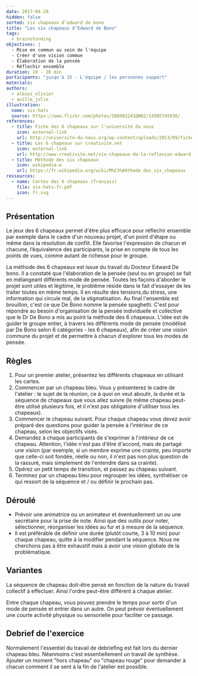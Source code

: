```yaml
---
date: 2017-04-29
hidden: false
sorted: six chapeaux d’edward de bono
title: "Les six chapeaux d’Edward de Bono"
tags:
  - brainstorming
objectives: |
  - Mise en commun au sein de l'équipe
  - Créer d'une vision commue
  - Élaboration de la pensée
  - Réflechir ensemble
duration: 10 - 20 min
participants: "jusqu'à 15 - L'équipe / les personnes support"
materials:
authors:
  - albiez_olivier
  - quille_julie
illustration:
  name: six-hats
  source: https://www.flickr.com/photos/106902241@N02/14505745936/
references:
  - title: Fiche des 6 chapeaux sur l'université du nous
    icon: external-link
    url: http://universite-du-nous.org/wp-content/uploads/2013/09/fiche-6-chapeaux-b-2017.pdf
  - title: Les 6 chapeaux sur creativite.net
    icon: external-link
    url: http://www.creativite.net/six-chapeaux-de-la-reflexion-edward-de-bono-creativite-1/
  - title: Méthode des six chapeaux
    icon: wikipedia-w
    url: https://fr.wikipedia.org/wiki/M%C3%A9thode_des_six_chapeaux
ressources:
  - name: Cartes des 6 chapeaux (français)
    file: six-hats-fr.pdf
    icon: fr.svg
---
```


## Présentation

Le jeux des 6 chapeaux permet d'être plus efficace pour réflechir ensemble par exemple dans le cadre d'un nouveau projet, d'un point d'étape ou même dans la résolution de conflit. Elle favorise l'expression de chacun et chacune, l’équivalence des participants, la prise en compte de tous les points de vues, comme autant de richesse pour le groupe.

La méthode des 6 chapeaux est issue du travail du Docteur Edward De bono. Il a constaté que l'élaboration de la pensée (seul ou en groupe) se fait en mélangeant différents mode de pensée. Toutes les façons d'aborder le projet sont utiles et légitime, le problème réside dans le fait d'essayer de les traiter toutes en même temps. Il en résulte des tensions,du stress, une information qui circule mal, de la stigmatisation. Au final l'ensemble est brouillon, c'est ce que De Bono nomme la pensée spaghetti. C'est pour répondre au besoin d'organisation de la pensée individuelle et collective que le Dr De Bono a mis au point la méthode des 6 chapeaux. L'idée est de guider le groupe entier, à travers les différents mode de pensée (modélisé par De Bono selon 6 catégories - les 6 chapeaux), afin de créer une vision commune du projet et de permettre à chacun d'explorer tous les modes de pensée.


## Règles

1. Pour un premier atelier, présentez les différents chapeaux en utilisant les cartes.
2. Commencer par un chapeau bleu. Vous y présenterez le cadre de l'atelier : le sujet de la réunion, ce à quoi on veut aboutir, la durée et la séquence de chapeaux que vous allez suivre (le même chapeau peut-être utilisé plusieurs fois, et il n'est pas obligatoire d'utiliser tous les chapeaux).
3. Commencer le chapeau suivant. Pour chaque chapeau vous devez avoir préparé des questions pour guider la pensée à l'intérieur de ce chapeau, selon les objectifs visés.
4. Demandez à chaque participants de s'exprimer à l'intérieur de ce chapeau. Attention, l'idée n'est pas d'être d'accord, mais de partagé une vision (par exemple, si un membre exprime une crainte, peu importe que celle-ci soit fondée, réelle ou non, il n'est pas non plus question de la rassuré, mais simplement de l'entendre dans sa crainte).
5. Opérez un petit temps de transition, et passez au chapeau suivant.
6. Terminez par un chapeau bleu pour regrouper les idées, synthétiser ce qui ressort de la séquence et / ou  définir le prochain pas.

## Déroulé

- Prévoir une animatrice ou un animateur et éventuellement un ou une secrétaire pour la prise de note. Ainsi que des outils pour noter, sélectionner, réorganiser les idées au fur et à mesure de la séquence.
- Il est préférable de définir une durée (plutôt courte, 3 à 10 min) pour chaque chapeau, quitte à la modifier pendant la séquence. Nous ne cherchons pas à être exhaustif mais à avoir une vision globale de la problématique.

## Variantes

La séquence de chapeau doit-être pensé en fonction de la nature du travail collectif à effectuer. Ainsi l'ordre peut-être différent à chaque atelier.

Entre chaque chapeau, vous pouvez prendre le temps pour sortir d'un mode de pensée et entrer dans un autre. On peut prévoir éventuellement une courte activité physique ou sensorielle pour faciliter ce passage.

## Debrief de l'exercice

Normalement l'essentiel du travail de debriefing est fait lors du dernier chapeau bleu. Néanmoins c'est essentiellement un travail de synthèse. Ajouter un moment "hors chapeau" ou "chapeau rouge" pour demander à chacun comment il se sent à la fin de l'atelier est possible.
